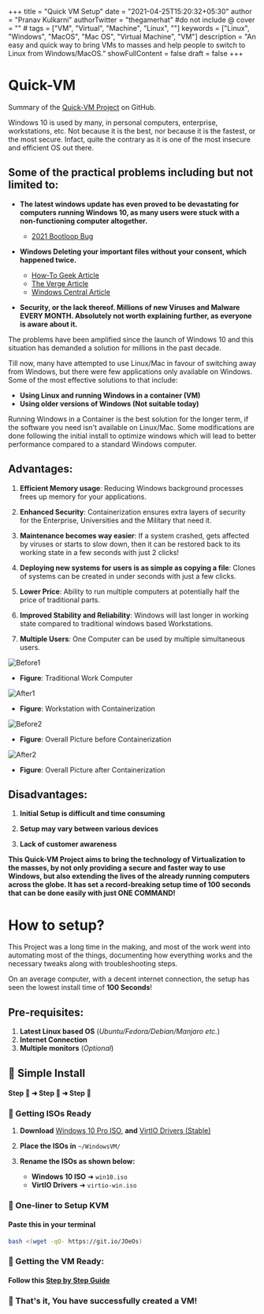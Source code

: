 +++
title = "Quick VM Setup"
date = "2021-04-25T15:20:32+05:30"
author = "Pranav Kulkarni"
authorTwitter = "thegamerhat" #do not include @
cover = "" #
tags = ["VM", "Virtual", "Machine", "Linux", ""]
keywords = ["Linux", "Windows", "MacOS", "Mac OS", "Virtual Machine", "VM"]
description = "An easy and quick way to bring VMs to masses and help people to switch to Linux from Windows/MacOS."
showFullContent = false
draft = false
+++


# Quick-VM

Summary of the [Quick-VM Project](https://github.com/thegamerhat/quick-vm) on GitHub.

Windows 10 is used by many, in personal computers, enterprise, workstations, etc. Not because it is the best, nor because it is the fastest, or the most secure. Infact, quite the contrary as it is one of the most insecure and efficient OS out there.

## **Some of the practical problems including but not limited to:**

- **The latest windows update has even proved to be devastating for computers running Windows 10, as many users were stuck with a non-functioning computer altogether.**
    - [2021 Bootloop Bug](https://www.windowslatest.com/2021/04/21/april-2021-patch-is-now-causing-trouble-for-more-windows-10-users/)

- **Windows Deleting your important files without your consent, which happened twice.**
    - [How-To Geek Article](https://www.howtogeek.com/658194/windows-10s-new-update-is-deleting-peoples-files-again)
    - [The Verge Article](https://www.theverge.com/2018/10/6/17944966/microsoft-windows-10-october-2018-update-documents-deleted-issues-windows-update-paused)
    - [Windows Central Article](https://www.windowscentral.com/windows-10-october-2018-update-seems-be-deleting-users-data)

- **Security, or the lack thereof. **Millions of new Viruses and Malware EVERY MONTH**. Absolutely not worth explaining further, as everyone is aware about it.**

The problems have been amplified since the launch of Windows 10 and this situation has demanded a solution for millions in the past decade.

Till now, many have attempted to use Linux/Mac in favour of switching away from Windows, but there were few applications only available on Windows. 
Some of the most effective solutions to that include:

  - **Using Linux and running Windows in a container (VM)**
  - **Using older versions of Windows (Not suitable today)**

Running Windows in a Container is the best solution for the longer term, if the software you need isn't available on Linux/Mac. Some modifications are done following the initial install to optimize windows which will lead to better performance compared to a standard Windows computer.

## Advantages:

  1. **Efficient Memory usage**: Reducing Windows background processes frees up memory for your applications.

  2. **Enhanced Security**: Containerization ensures extra layers of security for the Enterprise, Universities and the Military that need it.

  3. **Maintenance becomes way easier**: If a system crashed, gets affected by viruses or starts to slow down, then it can be restored back to its working state in a few seconds with just 2 clicks!

  4. **Deploying new systems for users is as simple as copying a file**: Clones of systems can be created in under seconds with just a few clicks.

  5. **Lower Price**: Ability to run multiple computers at potentially half the price of traditional parts.

  6. **Improved Stability and Reliability**: Windows will last longer in working state compared to traditional windows based Workstations.

  7. **Multiple Users**: One Computer can be used by multiple simultaneous users.

![Before1](https://raw.githubusercontent.com/thegamerhat/cybrdise-blog-hugo/master/content/posts/images/quickvm1.png)

- **Figure**: Traditional Work Computer

![After1](https://raw.githubusercontent.com/thegamerhat/cybrdise-blog-hugo/master/content/posts/images/quickvm2.png)

- **Figure**: Workstation with Containerization

![Before2](https://raw.githubusercontent.com/thegamerhat/cybrdise-blog-hugo/master/content/posts/images/quickvm3.png)

- **Figure**: Overall Picture before Containerization

![After2](https://raw.githubusercontent.com/thegamerhat/cybrdise-blog-hugo/master/content/posts/images/quickvm4.png)

- **Figure**: Overall Picture after Containerization

## Disadvantages:

  1. **Initial Setup is difficult and time consuming**

  2. **Setup may vary between various devices** 

  3. **Lack of customer awareness**

**This Quick-VM Project aims to bring the technology of Virtualization to the masses, by not only providing a secure and faster way to use Windows, but also extending the lives of the already running computers across the globe. It has set a record-breaking setup time of 100 seconds that can be done easily with just ONE COMMAND!**

# How to setup?

This Project was a long time in the making, and most of the work went into automating most of the things, documenting how everything works and the necessary tweaks along with troubleshooting steps.

On an average computer, with a decent internet connection, the setup has seen the lowest install time of **100 Seconds**!

## Pre-requisites:

1. **Latest Linux based OS** (_Ubuntu/Fedora/Debian/Manjaro etc._)
2. **Internet Connection**
3. **Multiple monitors** (_Optional_)

## 🏅 Simple Install
#### Step 🥇 ➜ Step 🥈 ➜ Step 🥉

### 🥇 Getting ISOs Ready

1. **Download** [Windows 10 Pro ISO](https://www.microsoft.com/en-us/software-download/windows10ISO), **and** [VirtIO Drivers (Stable)](https://fedorapeople.org/groups/virt/virtio-win/direct-downloads/stable-virtio/virtio-win.iso)

2. **Place the ISOs in** `~/WindowsVM/`

3. **Rename the ISOs as shown below:**
    - **Windows 10 ISO** ➜ `win10.iso`
    - **VirtIO Drivers** ➜ `virtio-win.iso`


### 🥈 One-liner to Setup KVM

#### Paste this in your terminal

```bash
bash <(wget -qO- https://git.io/JOeOs)
 ```

### 🥉 Getting the VM Ready:

#### Follow this [Step by Step Guide](https://github.com/thegamerhat/quick-vm/blob/main/docs/installing-windows-vm.md)

### 🎉 That's it, You have successfully created a VM!
